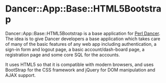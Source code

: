 Dancer::App::Base::HTML5Bootstrap
=================================

Dancer::App::Base::HTML5Bootstrap is a base application for [Perl
Dancer](http://perldancer.org/). The idea is to give Dancer developers a base
application which takes care of many of the basic features of any web app
including authentication, a sign-in form and logout page, a basic
account/dash-board page, a registration page and some core SQL for the accounts.

It uses HTML5 so that it is compatible with modern browsers, and uses BootStrap
for the CSS framework and jQuery for DOM manipulation and AJAX support.

